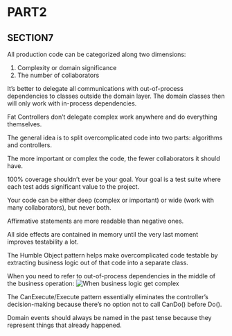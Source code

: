 # PART2

## SECTION7

All production code can be categorized along two dimensions:

1. Complexity or domain significance
2. The number of collaborators

It’s better to delegate all communications with out-of-process dependencies to classes outside the
domain layer. The domain classes then will only work with in-process dependencies.

Fat Controllers don’t delegate complex work anywhere and do everything themselves.

The general idea is to split overcomplicated code into two parts: algorithms and controllers.

The more important or complex the code, the fewer collaborators it should have.

100% coverage shouldn’t ever be your goal. Your goal is a test suite where each test adds
significant value to the project.

Your code can be either deep (complex or important) or wide (work with many collaborators), but
never both.

Affirmative statements are more readable than negative ones.

All side effects are contained in memory until the very last moment improves testability a lot.

The Humble Object pattern helps make overcomplicated code testable by extracting business logic out
of that code into a separate class.

When you need to refer to out-of-process dependencies in the middle of the business operation:
![When business logic get complex](unit-testing-notes/images/when_business_logic_get_complex.png)

The CanExecute/Execute pattern essentially eliminates the controller’s decision-making because
there’s no option not to call CanDo() before Do().

Domain events should always be named in the past tense because they represent things that already
happened. 